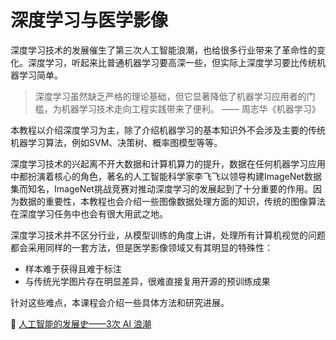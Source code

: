 # 深度学习与医学影像

深度学习技术的发展催生了第三次人工智能浪潮，也给很多行业带来了革命性的变化。深度学习，听起来比普通机器学习要高深一些，但实际上深度学习要比传统机器学习简单。

> 深度学习虽然缺乏严格的理论基础，但它显著降低了机器学习应用者的门槛，为机器学习技术走向工程实践带来了便利。 —— 周志华《机器学习》

本教程以介绍深度学习为主，除了介绍机器学习的基本知识外不会涉及主要的传统机器学习算法，例如SVM、决策树、概率图模型等等。

深度学习技术的兴起离不开大数据和计算机算力的提升，数据在任何机器学习应用中都扮演着核心的角色，著名的人工智能科学家李飞飞以领导构建ImageNet数据集而知名，ImageNet挑战竞赛对推动深度学习的发展起到了十分重要的作用。因为数据的重要性，本教程也会介绍一些图像数据处理方面的知识，传统的图像算法在深度学习任务中也会有很大用武之地。

深度学习技术并不区分行业，从模型训练的角度上讲，处理所有计算机视觉的问题都会采用同样的一套方法，但是医学影像领域又有其明显的特殊性：
- 样本难于获得且难于标注
- 与传统光学图片存在明显差异，很难直接复用开源的预训练成果

针对这些难点，本课程会介绍一些具体方法和研究进展。

:link: [人工智能的发展史——3次 AI 浪潮](https://easyai.tech/blog/ai-history/)
